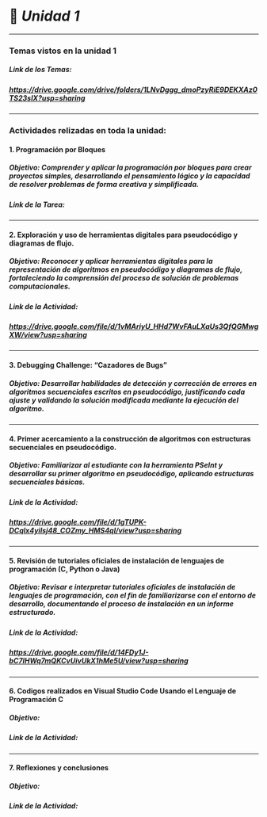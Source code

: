 #   🧩 ***Unidad 1***

---

###     Temas vistos en la unidad 1
#####   Link de los Temas:
#####   https://drive.google.com/drive/folders/1LNvDggg_dmoPzyRiE9DEKXAz0TS23sIX?usp=sharing
---
###     Actividades relizadas en toda la unidad:

####    1.  Programación por Bloques
#####   Objetivo:  Comprender y aplicar la programación por bloques para crear proyectos simples, desarrollando el pensamiento lógico y la capacidad de resolver problemas de forma creativa y simplificada.
#####   Link de la Tarea:
---
####    2.  Exploración y uso de herramientas digitales para pseudocódigo y diagramas de flujo.
#####   Objetivo:  Reconocer y aplicar herramientas digitales para la representación de algoritmos en pseudocódigo y diagramas de flujo, fortaleciendo la comprensión del proceso de solución de problemas computacionales.
#####   Link de la Actividad:
#####   https://drive.google.com/file/d/1vMAriyU_HHd7WvFAuLXaUs3QfQGMwgXW/view?usp=sharing
---
####    3. Debugging Challenge: “Cazadores de Bugs”
#####   Objetivo: Desarrollar habilidades de detección y corrección de errores en algoritmos secuenciales escritos en pseudocódigo, justificando cada ajuste y validando la solución modificada mediante la ejecución del algoritmo. 
#####   
#####   
---
####    4.  Primer acercamiento a la construcción de algoritmos con estructuras secuenciales en pseudocódigo. 
#####   Objetivo:  Familiarizar al estudiante con la herramienta PSeInt y desarrollar su primer algoritmo en pseudocódigo, aplicando estructuras secuenciales básicas. 
#####   Link de la Actividad: 
#####   https://drive.google.com/file/d/1gTUPK-DCqlx4yilsj48_COZmy_HMS4ql/view?usp=sharing
---
####    5.   Revisión de tutoriales oficiales de instalación de lenguajes de programación (C, Python o Java)
#####   Objetivo: Revisar e interpretar tutoriales oficiales de instalación de lenguajes de programación, con el fin de familiarizarse con el entorno de desarrollo, documentando el proceso de instalación en un informe estructurado.
#####   Link de la Actividad: 
#####   https://drive.google.com/file/d/14FDy1J-bC7IHWq7mQKCvUivUkX1hMe5U/view?usp=sharing
---
####    6.  Codigos realizados en Visual Studio Code Usando el Lenguaje de Programación C
#####   Objetivo:
#####   Link de la Actividad:
#####
---
####    7. Reflexiones y conclusiones
#####   Objetivo:
#####   Link de la Actividad:
#####




